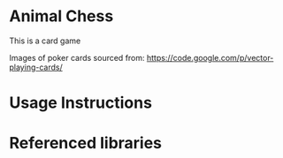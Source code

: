 Animal Chess
=============

This is a card game 

Images of poker cards sourced from:
https://code.google.com/p/vector-playing-cards/


Usage Instructions
====================


Referenced libraries
====================

